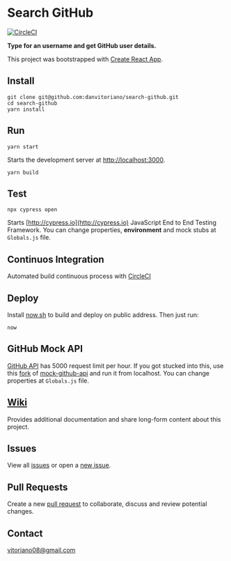 # Search GitHub

[![CircleCI](https://circleci.com/gh/danvitoriano/search-github.svg?style=svg)](https://circleci.com/gh/danvitoriano/search-github)

**Type for an username and get GitHub user details.**

This project was bootstrapped with [Create React App](https://github.com/facebookincubator/create-react-app).

## Install

```
git clone git@github.com:danvitoriano/search-github.git
cd search-github
yarn install
```

## Run

```
yarn start
```

Starts the development server at [http://localhost:3000](http://localhost.com).

```
yarn build
```

## Test

```
npx cypress open
```

Starts [http://cypress.io](http://cypress.io) JavaScript End to End Testing Framework. You can change properties, **environment** and mock stubs at `Globals.js` file.

## Continuos Integration

Automated build continuous process with [CircleCI](http://circleci.com)

## Deploy

Install [now.sh](http://now.sh) to build and deploy on public address. Then just run:

```
now
```

## GitHub Mock API

[GitHub API](https://developer.github.com/v3/) has 5000 request limit per hour. If you got stucked into this, use this [fork](https://github.com/danvitoriano/mock-github-api) of [mock-github-api](https://github.com/mzabriskie/mock-github-api) and run it from localhost. You can change properties at `Globals.js` file.

## [Wiki](https://github.com/danvitoriano/search-github/wiki)

Provides additional documentation and share long-form content about this project.

## Issues

View all [issues](https://github.com/danvitoriano/search-github/issues) or open a [new issue](https://github.com/danvitoriano/search-github/issues/new).

## Pull Requests

Create a new [pull request](https://github.com/danvitoriano/search-github/pulls) to collaborate, discuss and review potential changes.

## Contact

<vitoriano08@gmail.com>
